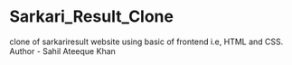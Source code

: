 # Sarkari_Result_Clone
clone of sarkariresult website using basic of frontend i.e, HTML and CSS.
<br>
Author - Sahil Ateeque Khan
